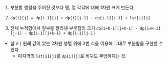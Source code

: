 1. 부분합 행렬을 주어진 것보다 행, 열 각각에 대해 1차원 크게 만든다.

2. `dp[i][j] = dp[i-1][j] + dp[i][j-1] - dp[i-1][j-1] + lst[i][j]`

3.  전체 누적합에서 일부를 잘라낸 부분합의 크기 
`dp[i+K-1][j+K-1] - dp[i+K-1][j-1] - dp[i-1][j+k-1] + dp[i-1][j-1]`

- 참고 ) 원래 값이 있는 2차원 행렬 위에 2번 식을 이용해 그대로 부분합을 구현할 수 있다.
	- 마지막의 `lst[i][j]`를 `dp[i][j]`로 바꿔도 무방하다는 것.